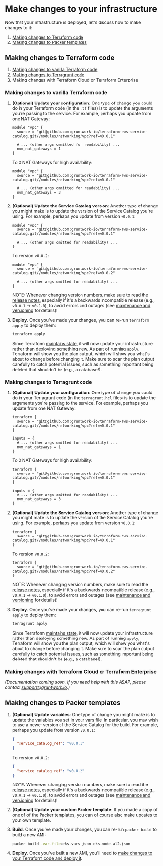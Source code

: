 # Make changes to your infrastructure

Now that your infrastructure is deployed, let's discuss how to make changes to it:

1. [Making changes to Terraform code](#making-changes-to-terraform-code)
1. [Making changes to Packer templates](#making-changes-to-packer-templates)

## Making changes to Terraform code

1. [Making changes to vanilla Terraform code](#making-changes-to-vanilla-terraform-code)
1. [Making changes to Terragrunt code](#making-changes-to-terragrunt-code)
1. [Making changes with Terraform Cloud or Terraform Enterprise](#making-changes-with-terraform-cloud-or-terraform-enterprise)

### Making changes to vanilla Terraform code

1. **(Optional) Update your configuration**: One type of change you could do in your Terraform code (in the `.tf`
   files) is to update the arguments you're passing to the service. For example, perhaps you update from one NAT
   Gateway:

   ```hcl
   module "vpc" {
     source = "git@github.com:gruntwork-io/terraform-aws-service-catalog.git//modules/networking/vpc?ref=v0.0.1"

     # ... (other args ommitted for readability) ...
     num_nat_gateways = 1
   }
   ```

   To 3 NAT Gateways for high availability:

   ```hcl
   module "vpc" {
     source = "git@github.com:gruntwork-io/terraform-aws-service-catalog.git//modules/networking/vpc?ref=v0.0.1"

     # ... (other args ommitted for readability) ...
     num_nat_gateways = 3
   }
   ```

1. **(Optional) Update the Service Catalog version**: Another type of change you might make is to update the version
   of the Service Catalog you're using. For example, perhaps you update from version `v0.0.1`:

   ```hcl
   module "vpc" {
     source = "git@github.com:gruntwork-io/terraform-aws-service-catalog.git//modules/networking/vpc?ref=v0.0.1"

     # ... (other args omitted for readability) ...
   }
   ```

   To version `v0.0.2`:

   ```hcl
   module "vpc" {
     source = "git@github.com:gruntwork-io/terraform-aws-service-catalog.git//modules/networking/vpc?ref=v0.0.2"

     # ... (other args omitted for readability) ...
   }
   ```

   NOTE: Whenever changing version numbers, make sure to read the [release
   notes](https://github.com/gruntwork-io/terraform-aws-service-catalog/releases), especially if it's a backwards incompatible
   release (e.g., `v0.0.1` -> `v0.1.0`), to avoid errors and outages (see [maintenance and
   versioning](/docs/reference/services/intro/overview/#maintenance-and-versioning) for details)!

1. **Deploy**. Once you've made your changes, you can re-run `terraform apply` to deploy them:

   ```bash
   terraform apply
   ```

   Since Terraform [maintains state](https://blog.gruntwork.io/how-to-manage-terraform-state-28f5697e68fa), it will
   now update your infrastructure rather than deploying something new. As part of running `apply`, Terraform will show
   you the plan output, which will show you what's about to change before changing it. Make sure to scan the plan
   output carefully to catch potential issues, such as something important being deleted that shouldn't be (e.g., a
   database!).

### Making changes to Terragrunt code

1. **(Optional) Update your configuration**: One type of change you could do in your Terragrunt code (in the
   `terragrunt.hcl` files) is to update the arguments you're passing to the service. For example, perhaps you update
   from one NAT Gateway:

   ```hcl
   terraform {
     source = "git@github.com:gruntwork-io/terraform-aws-service-catalog.git//modules/networking/vpc?ref=v0.0.1"
   }

   inputs = {
     # ... (other args omitted for readability) ...
     num_nat_gateways = 1
   }
   ```

   To 3 NAT Gateways for high availability:

   ```hcl
   terraform {
     source = "git@github.com:gruntwork-io/terraform-aws-service-catalog.git//modules/networking/vpc?ref=v0.0.1"
   }

   inputs = {
     # ... (other args omitted for readability) ...
     num_nat_gateways = 3
   }
   ```

1. **(Optional) Update the Service Catalog version**: Another type of change you might make is to update the version
   of the Service Catalog you're using. For example, perhaps you update from version `v0.0.1`:

   ```hcl
   terraform {
     source = "git@github.com:gruntwork-io/terraform-aws-service-catalog.git//modules/networking/vpc?ref=v0.0.1"
   }
   ```

   To version `v0.0.2`:

   ```hcl
   terraform {
     source = "git@github.com:gruntwork-io/terraform-aws-service-catalog.git//modules/networking/vpc?ref=v0.0.2"
   }
   ```

   NOTE: Whenever changing version numbers, make sure to read the [release
   notes](https://github.com/gruntwork-io/terraform-aws-service-catalog/releases), especially if it's a backwards incompatible
   release (e.g., `v0.0.1` -> `v0.1.0`), to avoid errors and outages (see [maintenance and
   versioning](/docs/reference/services/intro/overview/#maintenance-and-versioning) for details)!

1. **Deploy**. Once you've made your changes, you can re-run `terragrunt apply` to deploy them:

   ```bash
   terragrunt apply
   ```

   Since Terraform [maintains state](https://blog.gruntwork.io/how-to-manage-terraform-state-28f5697e68fa), it will
   now update your infrastructure rather than deploying something new. As part of running `apply`, Terraform will show
   you the plan output, which will show you what's about to change before changing it. Make sure to scan the plan
   output carefully to catch potential issues, such as something important being deleted that shouldn't be (e.g., a
   database!).

### Making changes with Terraform Cloud or Terraform Enterprise

_(Documentation coming soon. If you need help with this ASAP, please contact [support@gruntwork.io](mailto:support@gruntwork.io).)_

## Making changes to Packer templates

1. **(Optional) Update variables**: One type of change you might make is to update the variables you set in your vars
   file. In particular, you may wish to use a newer version of the Service Catalog for the build. For example, perhaps
   you update from version `v0.0.1`:

   ```json
   {
     "service_catalog_ref": "v0.0.1"
   }
   ```

   To version `v0.0.2`:

   ```json
   {
     "service_catalog_ref": "v0.0.2"
   }
   ```

   NOTE: Whenever changing version numbers, make sure to read the [release
   notes](https://github.com/gruntwork-io/terraform-aws-service-catalog/releases), especially if it's a backwards incompatible
   release (e.g., `v0.0.1` -> `v0.1.0`), to avoid errors and outages (see [maintenance and
   versioning](/docs/reference/services/intro/overview/#maintenance-and-versioning) for details)!

1. **(Optional) Update your custom Packer template**: If you made a copy of one of of the Packer templates, you can
   of course also make updates to your own template.

1. **Build**. Once you've made your changes, you can re-run `packer build` to build a new AMI:

   ```bash
   packer build -var-file=eks-vars.json eks-node-al2.json
   ```

1. **Deploy**. Once you've built a new AMI, you'll need to [make changes to your Terraform code and deploy
   it](#making-changes-to-terraform-code).
